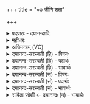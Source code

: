 +++
title = "०७ त्रीणि शता"

+++
<details><summary>पदपाठः - दयानन्दादि</summary>

त्रीणि॑। श॒ता। त्री। स॒हस्रा॑णि। अ॒ग्निम्। त्रि॒ꣳशत्। च॒। दे॒वाः। नव॑। च॒। अ॒स॒प॒र्य॒न्। औक्ष॑न। घृ॒तैः। अस्तृ॑णन्। ब॒र्हिः। अ॒स्मै॒। आत्। इत्। होता॑रम्। नि। अ॒सा॒द॒य॒न्त॒। ७।
</details>

<details><summary>महीधरः</summary>

म० विश्वामित्रदृष्टा त्रिष्टुप् विश्वदेवदेवतस्याग्रयणग्रहस्य पुरोरुक् । ये देवास ( ७ । १९) इति स्थाने । त्रीणि शता । त्रीणि शतानि त्री त्रीणि सहस्राणि त्रिंशत् नव च देवाः यथा ३३३९ । एते वस्वादिगणा देवा अग्निमसपर्यन् परिचरन्ति । सपर्यतिः परिचरणकर्मा । यद्वागमोक्ता देवाः 'नवैवाङ्गास्त्रिवृद्धाः स्युर्देवानां दशकैर्गणैः । ते ब्रह्मविष्णुरुद्राणां शक्तीनां वर्णभेदतः' इति । ते च ३३३ ३३३ ३३३ एतावन्तो भवन्ति । कथं परिचरन्ति तदाह । ते घृतैरग्निमौक्षन् असिञ्चयन् । 'उक्ष सेचने' लुङ् । अस्मै अग्नये बर्हिरस्तृणन् आच्छादयन् । आत् इत् अनन्तरमेव होतारं वृत्वा हौत्रे कर्मणि न्यसादयन्त नियुक्तवन्तः । घृतसेचनबर्हिःस्तरणहोतृवरणमेवाग्निपरिचर्येति भावः ७  
अष्टमी।
</details>

<details><summary>अधिमन्त्रम् (VC)</summary>

- विद्वांसो देवता
- विश्वामित्र ऋषिः
- स्वराट्पङ्क्तिः
- पञ्चमः
</details>

<details><summary>दयानन्द-सरस्वती (हि) - विषयः</summary>

कारीगर विद्वान् क्या करें, इस विषय को अगले मन्त्र में कहा है ॥
</details>

<details><summary>दयानन्द-सरस्वती (हि) - पदार्थः</summary>

पदार्थान्वयभाषाः -  हे मनुष्यो ! जैसे (त्रिंशत्) पृथिवी आदि तीस (च) और (नव) नव प्रकार के (च) ये सब और (देवाः) विद्वान् लोग (त्रीणि) तीन (शता) सौ (त्री) तीन (सहस्राणि) हजार कोश मार्ग में (अग्निम्) अग्नि को (असपर्य्यन्) सेवन करें, (घृतैः) घी वा जलों से (औक्षन्) सीचें, (बर्हिः) अन्तरिक्ष को (अस्तृणन्) आच्छादित करें, (अस्मै) इस अग्नि के अर्थ (होतारम्) हवन करनेवाले को (आत्, इत्) सब ओर से ही (नि, असादयन्त) निरन्तर स्थापित करें, वैसे तुम लोग भी करो ॥७ ॥
</details>

<details><summary>दयानन्द-सरस्वती (हि) - भावार्थः</summary>

भावार्थभाषाः -  इस मन्त्र में वाचकलुप्तोपमालङ्कार है। जो शिल्पी विद्वान् लोग अग्नि, जलादि पदार्थों को यानों में संयुक्त कर उत्तम, मध्यम, निकृष्ट वेगों से अनेक सैकड़ों, हजारों कोस मार्ग को जा सकें, वे आकाश में भी जा-आ सकते हैं ॥७ ॥
</details>

<details><summary>दयानन्द-सरस्वती (सं) - विषयः</summary>

शिल्पिनो विद्वांसः किं कुर्युरित्याह ॥
</details>

<details><summary>दयानन्द-सरस्वती (सं) - पदार्थः</summary>

पदार्थान्वयभाषाः -  हे मनुष्याः ! यथा त्रिंशच्च नव च देवास्त्रीणि शता त्री सहस्राण्यग्निमसपर्यन्, घृतैरौक्षन् बर्हिरस्तृणन्नस्मै होतारमादिन्न्यसादयन्त तथा यूयमपि कुरुत ॥७ ॥
</details>

<details><summary>दयानन्द-सरस्वती (सं) - भावार्थः</summary>

भावार्थभाषाः -  अत्र वाचकलुप्तोपमालङ्कारः। ये शिल्पिनो विद्वांसोऽग्निजलादिपदार्थान् यानेषु संप्रयोज्योत्तममध्यमनिकृष्टवेगैरनेकानि शतानि सहस्राणि क्रोशान्मार्गं गन्तुं शक्नुयुस्तेऽन्तरिक्षेऽपि यातुं समर्था जायन्ते ॥७ ॥
</details>

<details><summary>सविता जोशी ← दयानन्दः (म) - भावार्थः</summary>

भावार्थभाषाः -  या मंत्रात वाचकलुप्तोपमालंकार आहे. जे कारागीर अग्नी, जल इत्यादी पदार्थांना यानांमध्ये संयुक्त करून कमी, मध्यम व अधिक वेगपूर्ण रीतीने शेकडो, हजारो कोसांचा (मैलांचा) मार्ग आक्रमू शकतात ते आकाशात ही जा ये करू शकतात.
</details>